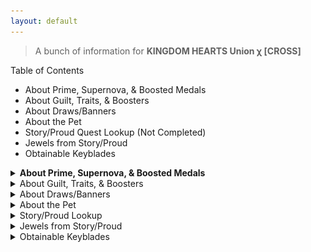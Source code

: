 ```yaml
---
layout: default
---
```


>A bunch of information for **KINGDOM HEARTS Union χ [CROSS]**


Table of Contents
- About Prime, Supernova, & Boosted Medals
- About Guilt, Traits, & Boosters
- About Draws/Banners
- About the Pet
- Story/Proud Quest Lookup (Not Completed)
- Jewels from Story/Proud
- Obtainable Keyblades

<details><summary><strong>About Prime, Supernova, & Boosted Medals</strong></summary>
  <p />
  text
</details>

<details><summary>About Guilt, Traits, & Boosters</summary>
  
</details>

<details><summary>About Draws/Banners</summary>
  
</details>

<details><summary>About the Pet</summary>
  
</details>

<details><summary>Story/Proud Lookup</summary>
  This is a Story/Proud quest lookup, that'll tell you everything you need to know about the quest.
  I still need to do some major edits, This'll be available soontm
</details>

<details><summary>Jewels from Story/Proud</summary>
  
</details>

<details><summary>Obtainable Keyblades</summary>
  
### Keyblades

<img src="./images/starlight icon.png" width="30" height="30" /> Starlight is obtained from the **start of your adventure**

<img src="./images/treasure trove icon.png" width="30" height="30" /> Treasure Trove is obtained from **Story Quest 14**

<img src="./images/lady luck icon.png" width="30" height="30" /> Lady Luck is obtained from **Story Quest 24**

<img src="./images/three wishes icon.png" width="30" height="30" /> Three Wishes is obtained from **Story Quest 34**

<img src="./images/olympia icon.png" width="30" height="30" /> Olympia is obtained from **Story Quest 130**

<img src="./images/divine rose icon.png" width="30" height="30" /> Divine Rose is obtained from **Story Quest 433**

<img src="./images/som icon.png" width="30" height="30" /> Stroke of Midnight is obtained from **Story Quest 585**

<img src="./images/fairy stars icon.png" width="30" height="30" /> Fairy Stars is obtained from **Story Quest 683**

---

<img src="./images/sleeping lion icon.png" width="30" height="30" /> Sleeping Lion is obtained on **Proud Quest 3**

<img src="./images/counterpoint icon.png" width="30" height="30" /> Counterpoint is obtained on **Proud Quest 103**

<img src="./images/fenrir icon.png" width="30" height="30" /> Fenrir is obtained on **Proud Quest 203**

<img src="./images/darkgnaw icon.png" width="30" height="30" /> Darkgnaw is obtained on **Proud Quest 328**

<img src="./images/missing ache icon.png" width="30" height="30" /> Missing Ache is obtained on **Proud Quest 378**

<img src="./images/diamond dust icon.png" width="30" height="30" /> Diamond Dust is obtained on **Proud Quest 428**

</details>
